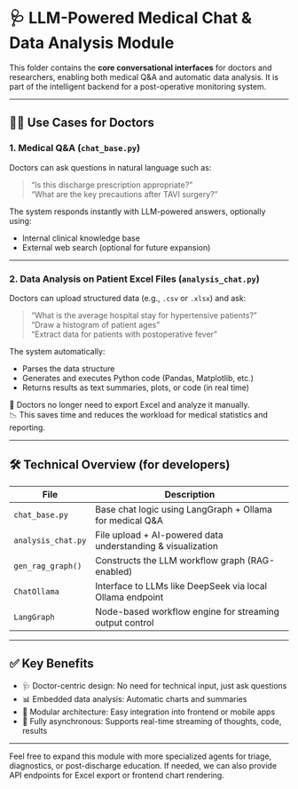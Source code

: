 # 🩺 LLM-Powered Medical Chat & Data Analysis Module

This folder contains the **core conversational interfaces** for doctors and researchers, enabling both medical Q&A and automatic data analysis. It is part of the intelligent backend for a post-operative monitoring system.

---

## 🧑‍⚕️ Use Cases for Doctors

### 1. Medical Q&A (`chat_base.py`)
Doctors can ask questions in natural language such as:

> “Is this discharge prescription appropriate?”  
> “What are the key precautions after TAVI surgery?”

The system responds instantly with LLM-powered answers, optionally using:
- Internal clinical knowledge base
- External web search (optional for future expansion)

---

### 2. Data Analysis on Patient Excel Files (`analysis_chat.py`)
Doctors can upload structured data (e.g., `.csv` or `.xlsx`) and ask:

> “What is the average hospital stay for hypertensive patients?”  
> “Draw a histogram of patient ages”  
> “Extract data for patients with postoperative fever”

The system automatically:
- Parses the data structure
- Generates and executes Python code (Pandas, Matplotlib, etc.)
- Returns results as text summaries, plots, or code (in real time)

🧠 Doctors no longer need to export Excel and analyze it manually.  
📉 This saves time and reduces the workload for medical statistics and reporting.

---

## 🛠 Technical Overview (for developers)

| File | Description |
|------|-------------|
| `chat_base.py` | Base chat logic using LangGraph + Ollama for medical Q&A |
| `analysis_chat.py` | File upload + AI-powered data understanding & visualization |
| `gen_rag_graph()` | Constructs the LLM workflow graph (RAG-enabled) |
| `ChatOllama` | Interface to LLMs like DeepSeek via local Ollama endpoint |
| `LangGraph` | Node-based workflow engine for streaming output control |

---

## ✅ Key Benefits

- 🩺 Doctor-centric design: No need for technical input, just ask questions
- 📊 Embedded data analysis: Automatic charts and summaries
- 🧩 Modular architecture: Easy integration into frontend or mobile apps
- 🔁 Fully asynchronous: Supports real-time streaming of thoughts, code, results

---

Feel free to expand this module with more specialized agents for triage, diagnostics, or post-discharge education. If needed, we can also provide API endpoints for Excel export or frontend chart rendering.
